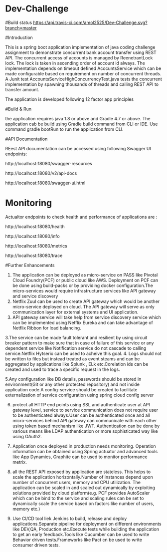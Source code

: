 # Dev-Challenge
   
#Build status https://api.travis-ci.com/amol2525/Dev-Challenge.svg?branch=master
   
#Introduction
   
This is a spring boot application implementation of java coding challenge assignment to demonstrate concurrent  bank account transfer using REST API. The concurrent access of accounts is managed by ReenetrantLock lock. The lock is taken in ascending order of account id always. The implementation depends on timeout defined AcocuntsService which can be made configurable based on requirement on number of concurrent threads. A Junit test AccountsServiceHighConcurrencyTest.java tests the concurrent implementation by spawning thousands of threads and calling REST API to transfer amount.

The application is developed following 12 factor app principles 


#Build & Run

the application requires java 1.8 or above and Gradle 4.7 or above.
The application cab be build using Gradle build command from CLI or IDE.
Use command gradle bootRun to run the application from CLI.


#API Documentation

REest API documentation can be accessed using following Swagger UI endpoints:

http://localhost:18080/swagger-resources

http://localhost:18080/v2/api-docs

http://localhost:18080/swagger-ui.html


# Monitoring

Actualtor endpoints to check health and performance of applications are :

http://localhost:18080/health

http://localhost:18080/info

http://localhost:18080/metrics

http://localhost:18080/trace


#Further Enhancements

1. The application can be deployed as micro-service on PASS like Pivotal Cloud Foundry(PCF) or public cloud like AWS. Deployment on PCF can be done using build-packs or by providing docker configuration.The micro-services would require infrastructure services like API gateway and service discovery
2. Netflix Zuul can be used to create API gateway which would be another micro-service deployed on cloud. The API gateway will serve as only communication layer for external systems and UI application.
2. API gateway service will take help from service discovery service which can be implemented using Netflix Eureka and can take advantage of Netflix Ribbon for load balancing.

3.The service can be made fault tolerant and resilient by using circuit breaker pattern to make sure that in case of failure of this service or any dependent service like Notification service do not cascade to calling service.Netflix Hytserix can be used to acheive this goal.
4. Logs should not be written to files but instead treated  as event steams and can be aggregated by applications like Splunk , ELk etc.Corelation ids can be created and used to trace a specific request in the logs.

5.Any configuration like DB details, passwords should be stored in environment(Git or any other protected repository) and not inside application code.A config-service should be created to facilitate externalization of service configuration using spring cloud config server

6. protect all HTTP end points using SSL and authenticate user at API gateway level, service to service communication does not require  user to be authenticated always.User can be authenticated once and all micro-services behind API gateway can communicate with each other using token based mechanism like JWT. Authentication can be done by various means like LDAP authentication or more sophisticated way like using OAuth2.

7. Application once deployed in production needs monitoring. Operation information can be obtained using Spring actuator and advanced tools like App Dynamics, Graphite can be used to monitor performance metrix.

8. all the REST API exposed by application are stateless. This helps to scale the application horizontally.Number of instances depend upon number of concurrent users, memory and CPU utilization.
The application can be scaled in and scaled out dynamically by exploiting solutions provided by cloud platform(e.g. PCF provides AutoScaler which can be bind to the service and scaling rules can be set to dynamically scale the service based on factors like number of users, memory etc.)

9. Use CI/CD tool liek Jenkins to build, release and deploy applications.Separate pipeline for deployment on different environments like DEV,QA, Production etc.Execute tests while building the application to get an early feedback.Tools like Cucumber can be used to write Behavior driven tests.Frameworks like Pact cn be used to write consumer driven tests.



